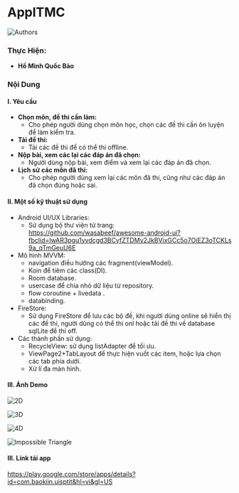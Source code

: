 # AppITMC

![Authors](https://play-lh.googleusercontent.com/IhsJHKS8SFOoXYptYQTJ9-PEnfsLRNTneIi3frtVMpQV1aChXmkUqAAblrnPThvYmD8=w1366-h657-rw)


### Thực Hiện:
- **Hồ Minh Quốc Bảo** 

### Nội Dung
#### I. Yêu cầu
- **Chọn môn, đề thi cần làm:**
    - Cho phép người dùng chọn môn học, chọn các đề thi cần ôn luyện để làm kiểm tra.
- **Tải đề thi:**
    - Tải các đề thi để có thể thi offline.
- **Nộp bài, xem các lại các đáp án đã chọn:**
    - Người dùng nộp bài, xem điểm và xem lại các đáp án đã chọn.
- **Lịch sử các môn đã thi:**
    - Cho phép người dùng xem lại các môn đã thi, cũng như các đáp án đã chọn đúng hoặc sai.

#### II. Một số kỹ thuật sử dụng
- Android UI/UX Libraries:
    - Sử dụng bộ thư viện từ trang: https://github.com/wasabeef/awesome-android-ui?fbclid=IwAR3pgu1yvdcgd3BCyfZTDMy2JkBVixGCc5o7OiEZ3oTCKLs9a_qTmGeuU6E
- Mô hình MVVM:
    - navigation điều hướng các fragment(viewModel).
    - Koin để tiêm các class(DI).
    - Room database.
    - usercase để chia nhỏ dữ liệu từ repository.
    - flow coroutine + livedata .
    - databinding.
- FireStore:
    - Sử dụng FireStore để lưu các bộ đề, khi người dùng online sẽ hiển thị các đề thi, người dùng có thể thi onl hoặc tải đề thi về database sqlLite để thi off.
- Các thành phần sử dụng:
    - RecycleView: sử dụng listAdapter để tối ưu.
    - ViewPage2+TabLayout để thực hiện vuốt các item, hoặc lựa chọn các tab phía dưới.
    - Xử lí đa màn hình.

#### III. Ảnh Demo
![2D](https://play-lh.googleusercontent.com/VHn6teF41mG1XzN_44UZgA5XRCURRi3_MizaHhJIBU_SPz2kKAEqhkgrYMng7I9-TrY-=w1366-h657-rw)

![3D](https://play-lh.googleusercontent.com/EFFi2tB1gdtRo503KsFHMVtRd4x-L63LGrFmiqf-WuyKlxa1Dk9a6I14W_QnKsaYuA=w720-h310-rw)

![4D](https://play-lh.googleusercontent.com/O5iFVPSq6az0oujSFbU9gwNtBo5k3kuKm5nHepSY6J2CfWx_O3sms5F4AW2Ml7HEe-Y=w720-h310-rw)

![Impossible Triangle](https://play-lh.googleusercontent.com/1M4WQs0Dm-T2OolWRKSz1cn11Q_zP8o5m6MVeGfE6xA0OIaL5EtxFIC8Y2rqxz6zuA=w720-h310-rw)

#### III. Link tải app
https://play.google.com/store/apps/details?id=com.baokiin.uisptit&hl=vi&gl=US




 







